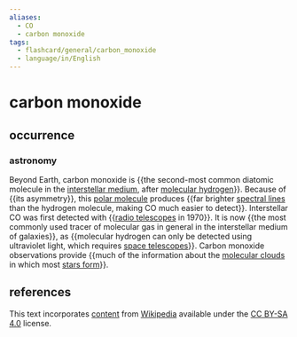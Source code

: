 ```yaml
---
aliases:
  - CO
  - carbon monoxide
tags:
  - flashcard/general/carbon_monoxide
  - language/in/English
---
```


# carbon monoxide

## occurrence

### astronomy

Beyond Earth, carbon monoxide is {{the second-most common diatomic molecule in the [interstellar medium](interstellar%20medium.md), after [molecular hydrogen](hydrogen.md)}}. Because of {{its asymmetry}}, this [polar molecule](chemical%20polarity.md#polar%20molecules) produces {{far brighter [spectral lines](spectral%20line.md) than the hydrogen molecule, making CO much easier to detect}}. Interstellar CO was first detected with {{[radio telescopes](radio%20telescope.md) in 1970}}. It is now {{the most commonly used tracer of molecular gas in general in the interstellar medium of galaxies}}, as {{molecular hydrogen can only be detected using ultraviolet light, which requires [space telescopes](space%20telescope.md)}}. Carbon monoxide observations provide {{much of the information about the [molecular clouds](molecular%20cloud.md) in which most [stars form](star%20formation.md)}}.

## references

This text incorporates [content](https://en.wikipedia.org/wiki/carbon_monoxide) from [Wikipedia](Wikipedia.md) available under the [CC BY-SA 4.0](https://creativecommons.org/licenses/by-sa/4.0/) license.
